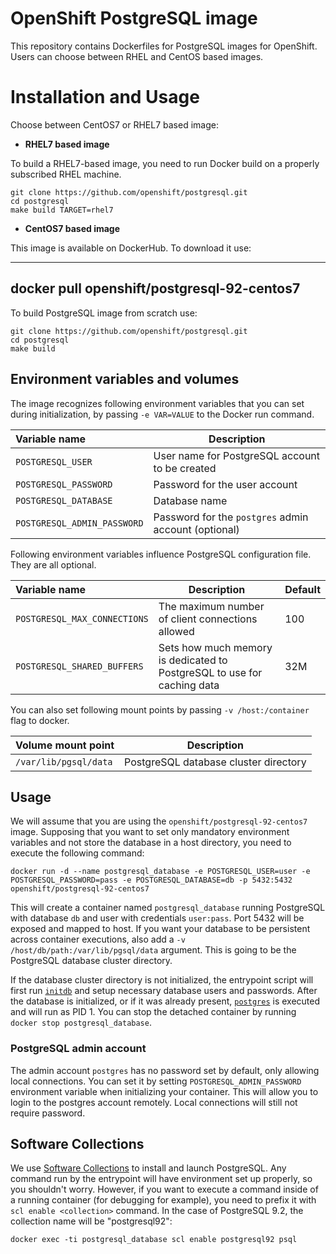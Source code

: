 # OpenShift PostgreSQL image

This repository contains Dockerfiles for PostgreSQL images for OpenShift. Users can choose between RHEL and CentOS based images.

# Installation and Usage
Choose between CentOS7 or RHEL7 based image:

*  **RHEL7 based image**

To build a RHEL7-based image, you need to run Docker build on a properly subscribed RHEL machine.

```console
git clone https://github.com/openshift/postgresql.git
cd postgresql
make build TARGET=rhel7
```

*  **CentOS7 based image**

This image is available on DockerHub. To download it use:

----
docker pull openshift/postgresql-92-centos7
----

To build PostgreSQL image from scratch use:

```console
git clone https://github.com/openshift/postgresql.git
cd postgresql
make build
```

## Environment variables and volumes

The image recognizes following environment variables that you can set during initialization, by passing `-e VAR=VALUE` to the Docker run command.

|    Variable name             |    Description                                 |
| :--------------------------- | ---------------------------------------------- |
|  `POSTGRESQL_USER`           | User name for PostgreSQL account to be created |
|  `POSTGRESQL_PASSWORD`       | Password for the user account                  |
|  `POSTGRESQL_DATABASE`       | Database name                                  |
|  `POSTGRESQL_ADMIN_PASSWORD` | Password for the `postgres` admin account (optional)     |

Following environment variables influence PostgreSQL configuration file. They are all optional.

|    Variable name              |    Description                                                          |    Default
| :---------------------------- | ----------------------------------------------------------------------- | -------------------------------
|  `POSTGRESQL_MAX_CONNECTIONS` | The maximum number of client connections allowed                        |  100
|  `POSTGRESQL_SHARED_BUFFERS`  | Sets how much memory is dedicated to PostgreSQL to use for caching data |  32M

You can also set following mount points by passing `-v /host:/container` flag to docker.

|  Volume mount point      | Description                           |
| :----------------------- | ------------------------------------- |
|  `/var/lib/pgsql/data`   | PostgreSQL database cluster directory |

## Usage

We will assume that you are using the `openshift/postgresql-92-centos7` image. Supposing that you want to set only mandatory environment variables and not store the database in a host directory, you need to execute the following command:

```console
docker run -d --name postgresql_database -e POSTGRESQL_USER=user -e POSTGRESQL_PASSWORD=pass -e POSTGRESQL_DATABASE=db -p 5432:5432 openshift/postgresql-92-centos7
```

This will create a container named `postgresql_database` running PostgreSQL with database `db` and user with credentials `user:pass`. Port 5432 will be exposed and mapped to host. If you want your database to be persistent across container executions, also add a `-v /host/db/path:/var/lib/pgsql/data` argument. This is going to be the PostgreSQL database cluster directory.

If the database cluster directory is not initialized, the entrypoint script will first run [`initdb`](http://www.postgresql.org/docs/9.2/static/app-initdb.html) and setup necessary database users and passwords. After the database is initialized, or if it was already present, [`postgres`](http://www.postgresql.org/docs/9.2/static/app-postgres.html) is executed and will run as PID 1. You can stop the detached container by running `docker stop postgresql_database`.

### PostgreSQL admin account
The admin account `postgres` has no password set by default, only allowing local connections.  You can set it by setting `POSTGRESQL_ADMIN_PASSWORD` environment variable when initializing your container. This will allow you to login to the postgres account remotely. Local connections will still not require password.

## Software Collections
We use [Software Collections](https://www.softwarecollections.org/) to install and launch PostgreSQL. Any command run by the entrypoint will have environment set up properly, so you shouldn't worry. However, if you want to execute a command inside of a running container (for debugging for example), you need to prefix it with `scl enable <collection>` command. In the case of PostgreSQL 9.2, the collection name will be "postgresql92":

```console
docker exec -ti postgresql_database scl enable postgresql92 psql
```
